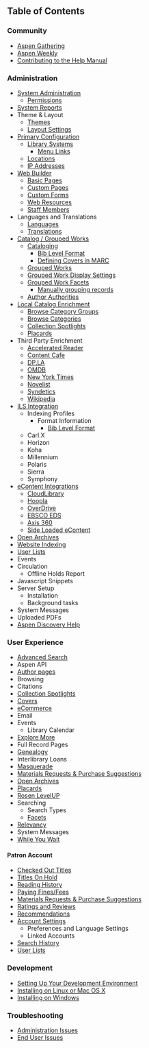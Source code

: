 ## Table of Contents
### Community
  - [Aspen Gathering](/Admin/HelpManual?page=Aspen-Gathering)
  - [Aspen Weekly](/Admin/HelpManual?page=Aspen-Weekly)
  - [Contributing to the Help Manual](/Admin/HelpManual?page=Manual-Contribution)

### Administration
  - [System Administration](/Admin/HelpManual?page=System-Administration)
    - [Permissions](/Admin/HelpManual?page=Permissions)
  - [System Reports](/Admin/HelpManual?page=System-Reports)
  - Theme & Layout
    - [Themes](/Admin/HelpManual?page=Themes)
    - [Layout Settings](/Admin/HelpManual?page=Layout-Settings)
  - [Primary Configuration](/Admin/HelpManual?page=Primary-Configuration)
    - [Library Systems](/Admin/HelpManual?page=Library-Systems)
      - [Menu Links](/Admin/HelpManual?page=Menu-Links)
    - [Locations](/Admin/HelpManual?page=Library-Systems-Locations)
    - [IP Addresses](/Admin/HelpManual?page=Location-IP-Addresses)
  - [Web Builder](/Admin/HelpManual?page=Web-Builder)
    - [Basic Pages](/Admin/HelpManual?page=Web-Builder_Basic-Pages)
    - [Custom Pages](/Admin/HelpManual?page=Web-Builder_Custom-Pages)
    - [Custom Forms](/Admin/HelpManual?page=Web-Builder_Custom-Forms)
    - [Web Resources](/Admin/HelpManual?page=Web-Builder_Web-Resources)
    - [Staff Members](/Admin/HelpManual?page=Web-Builder_Staff-Members)
  - Languages and Translations
    - [Languages](/Admin/HelpManual?page=Languages)
    - [Translations](/Admin/HelpManual?page=Translations)
  - [Catalog / Grouped Works](/Admin/HelpManual?page=Catalog-Grouped-Works)
    - [Cataloging](/Admin/HelpManual?page=Cataloging)
      - [Bib Level Format](/Admin/HelpManual?page=Bib-Level-Format)
      - [Defining Covers in MARC](/Admin/HelpManual?page=Defining-Covers-MARC)
    - [Grouped Works](/Admin/HelpManual?page=Grouped-Works)
    - [Grouped Work Display Settings](/Admin/HelpManual?page=Grouped-Work-Display-Settings)
    - [Grouped Work Facets](/Admin/HelpManual?page=Grouped-Work-Facets)
      - [Manually grouping records](/Admin/HelpManual?page=Manually-grouping-records)
    - [Author Authorities](/Admin/HelpManual?page=author-authorities)
  - [Local Catalog Enrichment](/Admin/HelpManual?page=Local-Catalog-Enrichment)
    - [Browse Category Groups](/Admin/HelpManual?page=Browse-Category-Groups)
    - [Browse Categories](/Admin/HelpManual?page=Browse-Categories)
    - [Collection Spotlights](/Admin/HelpManual?page=Collection-Spotlights)
    - [Placards](/Admin/HelpManual?page=Placards)
  - Third Party Enrichment
    - [Accelerated Reader](/Admin/HelpManual?page=Accelerated-Reader)
    - [Content Cafe](/Admin/HelpManual?page=Content-Cafe)
    - [DP.LA](/Admin/HelpManual?page=DPLA)
    - [OMDB](/Admin/HelpManual?page=OMDB)
    - [New York Times](/Admin/HelpManual?page=New-York-Times)
    - [Novelist](/Admin/HelpManual?page=Novelist)
    - [Syndetics](/Admin/HelpManual?page=Syndetics)
    - [Wikipedia](/Admin/HelpManual?page=Wikipedia)
  - [ILS Integration](/Admin/HelpManual?page=ILS-Integration)
    - Indexing Profiles
      - Format Information
        - [Bib Level Format](/Admin/HelpManual?page=Bib-Level-Format)
    - Carl.X
    - Horizon
    - Koha
    - Millennium
    - Polaris
    - Sierra
    - Symphony
  - [eContent Integrations](/Admin/HelpManual?page=eContent-Integrations)
    - [CloudLibrary](/Admin/HelpManual?page=Cloud-Library)
    - [Hoopla](/Admin/HelpManual?page=Hoopla)
    - [OverDrive](/Admin/HelpManual?page=Overdrive)
    - [EBSCO EDS](/Admin/HelpManual?page=EBSCO-EDS)
    - [Axis 360](/Admin/HelpManual?page=Axis-360)
    - [Side Loaded eContent](/Admin/HelpManual?page=Side-Loaded-eContent)
  - [Open Archives](/Admin/HelpManual?page=Open-Archives)
  - [Website Indexing](/Admin/HelpManual?page=Website-Indexing)
  - [User Lists](/Admin/HelpManual?page=User-Lists)
  - Events
  - Circulation
    - Offline Holds Report
  - Javascript Snippets
  - Server Setup
    - Installation
    - Background tasks
  - System Messages
  - Uploaded PDFs
  - [Aspen Discovery Help](/Admin/HelpManual?page=Aspen-Discovery-Help)
  
### User Experience
- [Advanced Search](/Admin/HelpManual?page=Advanced%20Search)
- Aspen API
- [Author pages](/Admin/HelpManual?page=Author-Pages)
- Browsing
- Citations
- [Collection Spotlights](/Admin/HelpManual?page=Collection-Spotlights)
- [Covers](/Admin/HelpManual?page=Cover-Images)
- [eCommerce](/Admin/HelpManual?page=eCommerce)
- Email
- Events
  - Library Calendar
- [Explore More](/Admin/HelpManual?page=Explore-More)
- Full Record Pages
- [Genealogy](/Admin/HelpManual?page=Genealogy)
- Interlibrary Loans
- [Masquerade](/Admin/HelpManual?page=Masquerade)
- [Materials Requests & Purchase Suggestions](/Admin/HelpManual?page=Materials-Requests-Purchase-Suggestions)
- [Open Archives](/Admin/HelpManual?page=Open-Archives)
- [Placards](/Admin/HelpManual?page=Placards)
- [Rosen LevelUP](/Admin/HelpManual?page=Rosen-LevelUP)
- Searching
  - Search Types
  - [Facets](/Admin/HelpManual?page=Facets)
- [Relevancy](/Admin/HelpManual?page=Search-Relevancy)
- System Messages
- [While You Wait](/Admin/HelpManual?page=While-You-Wait)

#### Patron Account
  - [Checked Out Titles](/Admin/HelpManual?page=Check-Out-Titles)
  - [Titles On Hold](/Admin/HelpManual?page=Titles-On-Hold)
  - [Reading History](/Admin/HelpManual?page=Reading-History)
  - [Paying Fines/Fees](/Admin/HelpManual?page=Fines-and-Fees)
  - [Materials Requests & Purchase Suggestions](/Admin/HelpManual?page=Materials-Requests-Purchase-Suggestions)
  - [Ratings and Reviews](/Admin/HelpManual?page=Ratings-And-Reviews)
  - [Recommendations](/Admin/HelpManual?page=Recommendations)
  - [Account Settings](/Admin/HelpManual?page=Account-Settings)
    - Preferences and Language Settings
    - Linked Accounts
  - [Search History](/Admin/HelpManual?page=Search-History)
  - [User Lists](/Admin/HelpManual?page=User-Lists)

### Development
-  [Setting Up Your Development Environment](/Admin/HelpManual?page=Development-Environment)
-  [Installing on Linux or Mac OS X](/Admin/HelpManual?page=Installing-Aspen-Linux)
-  [Installing on Windows](/Admin/HelpManual?page=Installing-Aspen-Windows)

### Troubleshooting
  - [Administration Issues](/Admin/HelpManual?page=Troubleshooting-Administration)
  - [End User Issues](/Admin/HelpManual?page=Troubleshooting-End-User)
